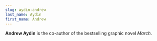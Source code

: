 ```yaml
---
slug: aydin-andrew
last_name: Aydin
first_name: Andrew
---
```

**Andrew Aydin** is the co-author of the bestselling graphic novel _March_.